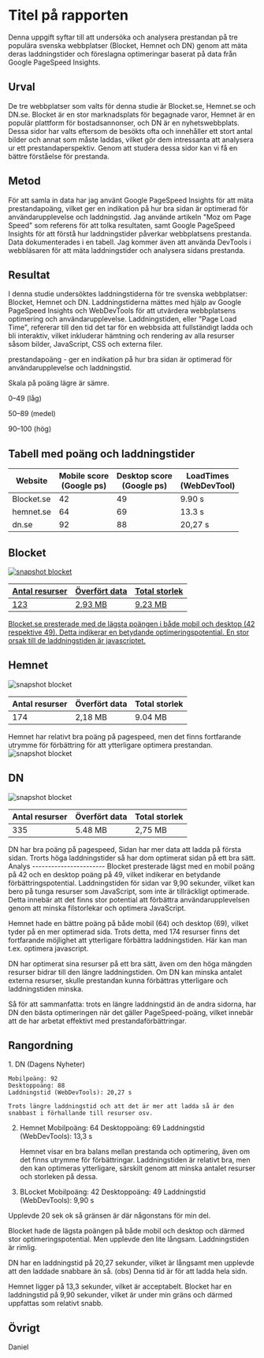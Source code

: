 Titel på rapporten
=======================

Denna uppgift syftar till att undersöka och analysera prestandan på tre populära svenska webbplatser (Blocket, Hemnet och DN) genom att mäta deras laddningstider och föreslagna optimeringar baserat på data från Google PageSpeed Insights.

Urval
-----------------------

De tre webbplatser som valts för denna studie är Blocket.se, Hemnet.se och DN.se. Blocket är en stor marknadsplats för begagnade varor, Hemnet är en populär plattform för bostadsannonser, och DN är en nyhetswebbplats. Dessa sidor har valts eftersom de besökts ofta och innehåller ett stort antal bilder och annat som måste laddas, vilket gör dem intressanta att analysera ur ett prestandaperspektiv. Genom att studera dessa sidor kan vi få en bättre förståelse för prestanda.

Metod
-----------------------

För att samla in data har jag använt Google PageSpeed Insights för att mäta prestandapoäng, vilket ger en indikation på hur bra sidan är optimerad för användarupplevelse och laddningstid. Jag använde artikeln "Moz om Page Speed" som referens för att tolka resultaten, samt Google PageSpeed Insights för att förstå hur laddningstider påverkar webbplatsens prestanda. Data dokumenterades i en tabell. Jag kommer även att använda DevTools i webbläsaren för att mäta laddningstider och analysera sidans prestanda.

Resultat
-----------------------

I denna studie undersöktes laddningstiderna för tre svenska webbplatser: Blocket, Hemnet och DN. Laddningstiderna mättes med hjälp av Google PageSpeed Insights och WebDevTools för att utvärdera webbplatsens optimering och användarupplevelse. Laddningstiden, eller "Page Load Time", refererar till den tid det tar för en webbsida att fullständigt ladda och bli interaktiv, vilket inkluderar hämtning och rendering av alla resurser såsom bilder, JavaScript, CSS och externa filer.

prestandapoäng - ger en indikation på hur bra sidan är optimerad för användarupplevelse och laddningstid.

Skala på poäng lägre är sämre.
<p class="red"> 0–49 (låg)</p> 
<p class="yellow"> 50–89 (medel) </p>  
<p class="green"> 90–100 (hög)</p> 
<h2>Tabell med poäng och laddningstider</h2>



<table class="loadtime">
    <thead>
        <tr>
            <th>Website</th>
            <th> Mobile score <br>(Google ps)</th>
            <th>Desktop score <br> (Google ps)
            <th> LoadTimes <br> (WebDevTool)</th>
        </tr>
    </thead>
    <tbody>
        <tr>
            <td>Blocket.se</td>
            <td>42</td>
            <td>49</td>
            <td>9.90 s</td>
        </tr>
        
 <tr>
            <td>hemnet.se</td>
            <td>64</td>
             <td>69</td>
             <td>13.3 s</td>
        </tr>
        <tr>
            <td>dn.se</td>
            <td>92</td>
            <td>88</td>
            <td>20,27 s</td>
        </tr>
    </tbody>
</table>


<div class="borderbottom">
<h2>Blocket</h2>
    <a href="https://blocket.se">
        <img class="pic"src="../image/blocket.png?w=640" alt="snapshot blocket">
        <table class="loadtime">
            <thead>
                <tr>
                    <th>Antal resurser</th>
                    <th>Överfört data</th>
                    <th>Total storlek</th>
                </tr>
            </thead>
            <tbody>
                <tr>
                    <td>123</td>
                    <td>2,93 MB </td>
                   <td>9.23 MB</td>
                </tr>
                </tbody>
        </table>
        Blocket.se presterade med de lägsta poängen i både mobil och desktop (42 respektive 49). Detta indikerar en betydande optimeringspotential. En stor orsak till de laddningstiden är javascriptet.
    </a>
</div>


<div class="borderbottom">
    <h2>Hemnet</h2>
    <img class="pic" src="../image/hemnet.png?w=640" alt="snapshot blocket">
    <table class="loadtime">
                <thead>
                    <tr>
                        <th>Antal resurser</th>
                        <th>Överfört data</th>
                        <th>Total storlek</th>
                    </tr>
                </thead>
                <tbody>
                    <tr>
                    <td>174</td>
                      <td>2,18 MB</td>
                      <td>9.04 MB</td>
                        </tr>
                    </tbody>
            </table>
            Hemnet har relativt bra poäng på pagespeed, men det finns fortfarande utrymme för förbättring för att ytterligare optimera prestandan.
</div>
<img class="pic" src="../image/dn.png?w=640" alt="snapshot blocket">

<div class="borderbottom">
    <h2>DN</h2>
    <img class="pic" src="../image/hemnet.png?w=640" alt="snapshot blocket">
    <table class="loadtime">
                <thead>
                    <tr>
                        <th>Antal resurser</th>
                        <th>Överfört data</th>
                        <th>Total storlek</th>
                    </tr>
                </thead>
                <tbody>
                    <tr>
                    <td>335</td>
                      <td>5.48 MB </td>
                      <td>2,75 MB</td>
                        </tr>
                    </tbody>
            </table>
          DN har bra poäng på pagespeed, Sidan har mer data att ladda på första sidan. Trorts höga laddningstider så har dom optimerat sidan på ett bra sätt.
</div>
Analys
-----------------------
Blocket presterade lägst med en mobil poäng på 42 och en desktop poäng på 49, vilket indikerar en betydande förbättringspotential. Laddningstiden för sidan var 9,90 sekunder, vilket kan bero på tunga resurser som JavaScript, som inte är tillräckligt optimerade. Detta innebär att det finns stor potential att förbättra användarupplevelsen genom att minska filstorlekar och optimera JavaScript.

Hemnet hade en bättre poäng på både mobil (64) och desktop (69), vilket tyder på en mer optimerad sida. Trots detta, med 174 resurser finns det fortfarande möjlighet att ytterligare förbättra laddningstiden. Här kan man t.ex. optimera javascript.

 DN har optimerat sina resurser på ett bra sätt, även om den höga mängden resurser  bidrar till den längre laddningstiden. Om DN kan minska antalet externa resurser, skulle prestandan kunna förbättras ytterligare och laddningstiden minska.

Så för att sammanfatta: trots en längre laddningstid än de andra sidorna, har DN den bästa optimeringen när det gäller PageSpeed-poäng, vilket innebär att de har arbetat effektivt med prestandaförbättringar.

<h2>Rangordning </h2>
1. DN (Dagens Nyheter)

    Mobilpoäng: 92
    Desktoppoäng: 88
    Laddningstid (WebDevTools): 20,27 s
    
    Trots längre laddningstid och att det är mer att ladda så är den snabbast i förhallande till resurser osv.

2. Hemnet
    Mobilpoäng: 64
    Desktoppoäng: 69
    Laddningstid (WebDevTools): 13,3 s
    
    Hemnet visar en bra balans mellan prestanda och optimering, även om det finns utrymme för förbättringar. Laddningstiden är relativt bra, men den kan optimeras ytterligare, särskilt genom att minska antalet resurser och storleken på dessa.

3. BLocket Mobilpoäng: 42
   Desktoppoäng: 49
   Laddningstid (WebDevTools): 9,90 s


Upplevde 20 sek ok så gränsen är där någonstans för min del.

Blocket hade de lägsta poängen på både mobil och desktop och därmed stor optimeringspotential. Men upplevde den lite långsam. Laddningstiden är rimlig.

DN har en laddningstid på 20,27 sekunder, vilket är långsamt men upplevde att den laddade snabbare än så. (obs) Denna tid är för att ladda hela sidn.

Hemnet ligger på 13,3 sekunder, vilket är acceptabelt.
Blocket har en laddningstid på 9,90 sekunder, vilket är under min gräns och därmed uppfattas som relativt snabb.



Övrigt
-----------------------

Daniel